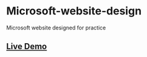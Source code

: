 # Microsoft-website-design
Microsoft website designed for practice

## [Live Demo](https://uzair004.github.io/Microsoft-website-design/)
